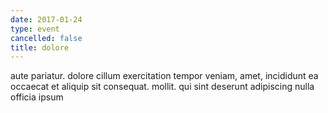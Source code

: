 ```yaml
---
date: 2017-01-24
type: event
cancelled: false
title: dolore
---
```

aute pariatur. dolore cillum exercitation tempor veniam, amet, incididunt ea occaecat et aliquip sit consequat. mollit. qui sint deserunt adipiscing nulla officia ipsum